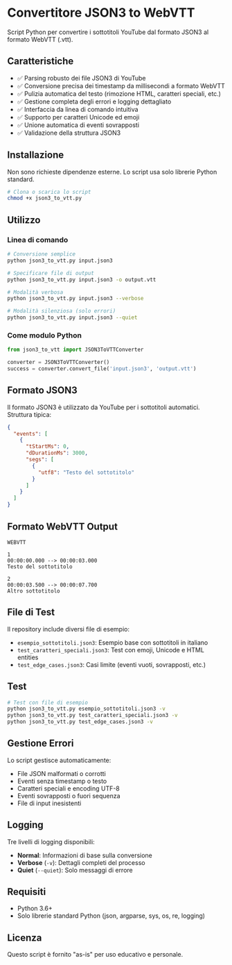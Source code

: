 # Convertitore JSON3 to WebVTT

Script Python per convertire i sottotitoli YouTube dal formato JSON3 al formato WebVTT (.vtt).

## Caratteristiche

- ✅ Parsing robusto dei file JSON3 di YouTube
- ✅ Conversione precisa dei timestamp da millisecondi a formato WebVTT
- ✅ Pulizia automatica del testo (rimozione HTML, caratteri speciali, etc.)
- ✅ Gestione completa degli errori e logging dettagliato
- ✅ Interfaccia da linea di comando intuitiva
- ✅ Supporto per caratteri Unicode ed emoji
- ✅ Unione automatica di eventi sovrapposti
- ✅ Validazione della struttura JSON3

## Installazione

Non sono richieste dipendenze esterne. Lo script usa solo librerie Python standard.

```bash
# Clona o scarica lo script
chmod +x json3_to_vtt.py
```

## Utilizzo

### Linea di comando

```bash
# Conversione semplice
python json3_to_vtt.py input.json3

# Specificare file di output
python json3_to_vtt.py input.json3 -o output.vtt

# Modalità verbosa
python json3_to_vtt.py input.json3 --verbose

# Modalità silenziosa (solo errori)
python json3_to_vtt.py input.json3 --quiet
```

### Come modulo Python

```python
from json3_to_vtt import JSON3ToVTTConverter

converter = JSON3ToVTTConverter()
success = converter.convert_file('input.json3', 'output.vtt')
```

## Formato JSON3

Il formato JSON3 è utilizzato da YouTube per i sottotitoli automatici. Struttura tipica:

```json
{
  "events": [
    {
      "tStartMs": 0,
      "dDurationMs": 3000,
      "segs": [
        {
          "utf8": "Testo del sottotitolo"
        }
      ]
    }
  ]
}
```

## Formato WebVTT Output

```
WEBVTT

1
00:00:00.000 --> 00:00:03.000
Testo del sottotitolo

2
00:00:03.500 --> 00:00:07.700
Altro sottotitolo
```

## File di Test

Il repository include diversi file di esempio:

- `esempio_sottotitoli.json3`: Esempio base con sottotitoli in italiano
- `test_caratteri_speciali.json3`: Test con emoji, Unicode e HTML entities
- `test_edge_cases.json3`: Casi limite (eventi vuoti, sovrapposti, etc.)

## Test

```bash
# Test con file di esempio
python json3_to_vtt.py esempio_sottotitoli.json3 -v
python json3_to_vtt.py test_caratteri_speciali.json3 -v
python json3_to_vtt.py test_edge_cases.json3 -v
```

## Gestione Errori

Lo script gestisce automaticamente:

- File JSON malformati o corrotti
- Eventi senza timestamp o testo
- Caratteri speciali e encoding UTF-8
- Eventi sovrapposti o fuori sequenza
- File di input inesistenti

## Logging

Tre livelli di logging disponibili:

- **Normal**: Informazioni di base sulla conversione
- **Verbose** (`-v`): Dettagli completi del processo
- **Quiet** (`--quiet`): Solo messaggi di errore

## Requisiti

- Python 3.6+
- Solo librerie standard Python (json, argparse, sys, os, re, logging)

## Licenza

Questo script è fornito "as-is" per uso educativo e personale.
